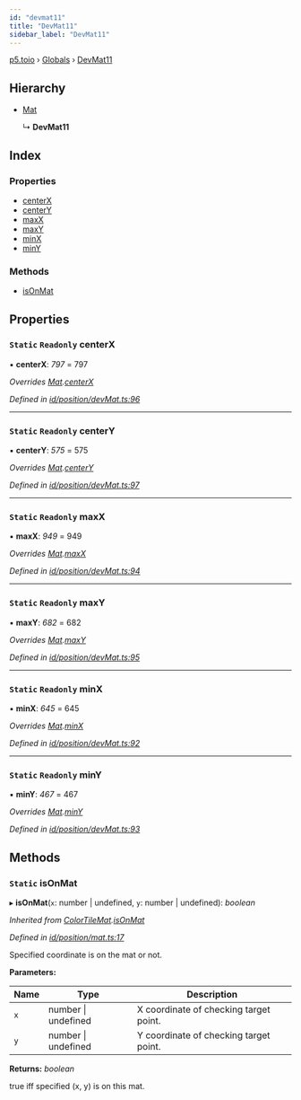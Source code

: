 ```yaml
---
id: "devmat11"
title: "DevMat11"
sidebar_label: "DevMat11"
---
```


[p5.toio](../index.md) › [Globals](../globals.md) › [DevMat11](devmat11.md)

## Hierarchy

* [Mat](mat.md)

  ↳ **DevMat11**

## Index

### Properties

* [centerX](devmat11.md#static-readonly-centerx)
* [centerY](devmat11.md#static-readonly-centery)
* [maxX](devmat11.md#static-readonly-maxx)
* [maxY](devmat11.md#static-readonly-maxy)
* [minX](devmat11.md#static-readonly-minx)
* [minY](devmat11.md#static-readonly-miny)

### Methods

* [isOnMat](devmat11.md#static-isonmat)

## Properties

### `Static` `Readonly` centerX

▪ **centerX**: *797* = 797

*Overrides [Mat](mat.md).[centerX](mat.md#static-protected-centerx)*

*Defined in [id/position/devMat.ts:96](https://github.com/tetunori/p5.toio/blob/0ed7381/src/id/position/devMat.ts#L96)*

___

### `Static` `Readonly` centerY

▪ **centerY**: *575* = 575

*Overrides [Mat](mat.md).[centerY](mat.md#static-protected-centery)*

*Defined in [id/position/devMat.ts:97](https://github.com/tetunori/p5.toio/blob/0ed7381/src/id/position/devMat.ts#L97)*

___

### `Static` `Readonly` maxX

▪ **maxX**: *949* = 949

*Overrides [Mat](mat.md).[maxX](mat.md#static-protected-maxx)*

*Defined in [id/position/devMat.ts:94](https://github.com/tetunori/p5.toio/blob/0ed7381/src/id/position/devMat.ts#L94)*

___

### `Static` `Readonly` maxY

▪ **maxY**: *682* = 682

*Overrides [Mat](mat.md).[maxY](mat.md#static-protected-maxy)*

*Defined in [id/position/devMat.ts:95](https://github.com/tetunori/p5.toio/blob/0ed7381/src/id/position/devMat.ts#L95)*

___

### `Static` `Readonly` minX

▪ **minX**: *645* = 645

*Overrides [Mat](mat.md).[minX](mat.md#static-protected-minx)*

*Defined in [id/position/devMat.ts:92](https://github.com/tetunori/p5.toio/blob/0ed7381/src/id/position/devMat.ts#L92)*

___

### `Static` `Readonly` minY

▪ **minY**: *467* = 467

*Overrides [Mat](mat.md).[minY](mat.md#static-protected-miny)*

*Defined in [id/position/devMat.ts:93](https://github.com/tetunori/p5.toio/blob/0ed7381/src/id/position/devMat.ts#L93)*

## Methods

### `Static` isOnMat

▸ **isOnMat**(`x`: number | undefined, `y`: number | undefined): *boolean*

*Inherited from [ColorTileMat](colortilemat.md).[isOnMat](colortilemat.md#static-isonmat)*

*Defined in [id/position/mat.ts:17](https://github.com/tetunori/p5.toio/blob/0ed7381/src/id/position/mat.ts#L17)*

Specified coordinate is on the mat or not.

**Parameters:**

Name | Type | Description |
------ | ------ | ------ |
`x` | number &#124; undefined | X coordinate of checking target point. |
`y` | number &#124; undefined | Y coordinate of checking target point.  |

**Returns:** *boolean*

true iff specified (x, y) is on this mat.
